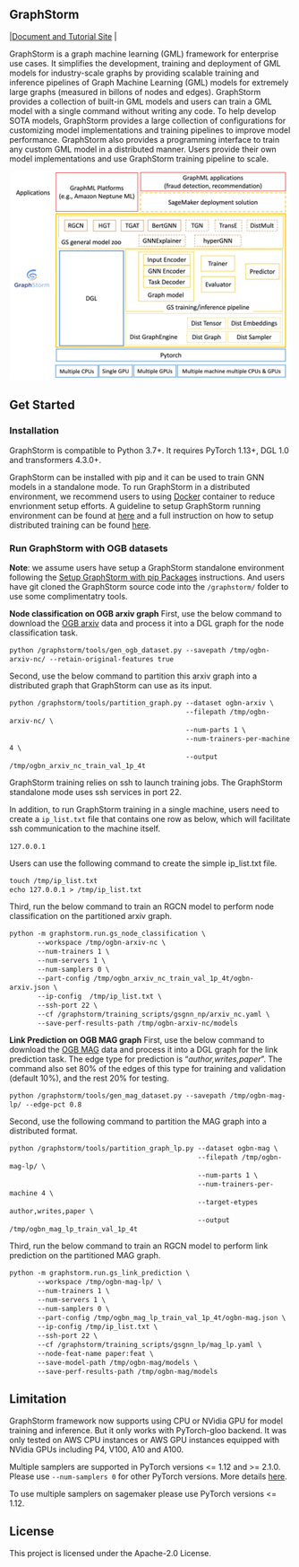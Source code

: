 ## GraphStorm
|[Document and Tutorial Site](https://graphstorm.readthedocs.io/en/latest/) |

GraphStorm is a graph machine learning (GML) framework for enterprise use cases.
It simplifies the development, training and deployment of GML models for industry-scale graphs
by providing scalable training and inference pipelines of Graph Machine Learning (GML) models
for extremely large graphs (measured in billons of nodes and edges).
GraphStorm provides a collection of built-in GML models and users can train a GML model
with a single command without writing any code. To help develop SOTA models,
GraphStorm provides a large collection of configurations for customizing model implementations
and training pipelines to improve model performance. GraphStorm also provides a programming
interface to train any custom GML model in a distributed manner. Users
provide their own model implementations and use GraphStorm training pipeline to scale.

![GraphStorm architecture](https://github.com/awslabs/graphstorm/blob/main/tutorial/graphstorm_arch.jpg?raw=true)

## Get Started
### Installation
GraphStorm is compatible to Python 3.7+. It requires PyTorch 1.13+, DGL 1.0 and transformers 4.3.0+.

GraphStorm can be installed with pip and it can be used to train GNN models in a standalone mode. To run GraphStorm in a distributed environment, we recommend users to using [Docker](https://docs.docker.com/get-started/overview/) container to reduce envrionment setup efforts. A guideline to setup GraphStorm running environment can be found at [here](https://graphstorm.readthedocs.io/en/latest/install/env-setup.html#setup-graphstorm-docker-environment) and a full instruction on how to setup distributed training can be found [here](https://graphstorm.readthedocs.io/en/latest/scale/distributed.html).

### Run GraphStorm with OGB datasets

**Note**: we assume users have setup a GraphStorm standalone environment following the [Setup GraphStorm with pip Packages](https://graphstorm.readthedocs.io/en/latest/install/env-setup.html#setup-graphstorm-with-pip-packages) instructions. And users have git cloned the GraphStorm source code into the `/graphstorm/` folder to use some complimentatry tools.

**Node classification on OGB arxiv graph**
First, use the below command to download the [OGB arxiv](https://ogb.stanford.edu/docs/nodeprop/#ogbn-arxiv) data and process it into a DGL graph for the node classification task.

```
python /graphstorm/tools/gen_ogb_dataset.py --savepath /tmp/ogbn-arxiv-nc/ --retain-original-features true
```

Second, use the below command to partition this arxiv graph into a distributed graph that GraphStorm can use as its input.

```
python /graphstorm/tools/partition_graph.py --dataset ogbn-arxiv \
                                            --filepath /tmp/ogbn-arxiv-nc/ \
                                            --num-parts 1 \
                                            --num-trainers-per-machine 4 \
                                            --output /tmp/ogbn_arxiv_nc_train_val_1p_4t
```

GraphStorm training relies on ssh to launch training jobs. The GraphStorm standalone mode uses ssh services in port 22. 

In addition, to run GraphStorm training in a single machine, users need to create a ``ip_list.txt`` file that contains one row as below, which will facilitate ssh communication to the machine itself.

```127.0.0.1```

Users can use the following command to create the simple ip_list.txt file.

```
touch /tmp/ip_list.txt
echo 127.0.0.1 > /tmp/ip_list.txt
```

Third, run the below command to train an RGCN model to perform node classification on the partitioned arxiv graph.

```
python -m graphstorm.run.gs_node_classification \
       --workspace /tmp/ogbn-arxiv-nc \
       --num-trainers 1 \
       --num-servers 1 \
       --num-samplers 0 \
       --part-config /tmp/ogbn_arxiv_nc_train_val_1p_4t/ogbn-arxiv.json \
       --ip-config  /tmp/ip_list.txt \
       --ssh-port 22 \
       --cf /graphstorm/training_scripts/gsgnn_np/arxiv_nc.yaml \
       --save-perf-results-path /tmp/ogbn-arxiv-nc/models
```

**Link Prediction on OGB MAG graph**
First, use the below command to download the [OGB MAG](https://ogb.stanford.edu/docs/nodeprop/#ogbn-mag) data and process it into a DGL graph for the link prediction task. The edge type for prediction is “*author,writes,paper*”. The command also set 80% of the edges of this type for training and validation (default 10%), and the rest 20% for testing.

```
python /graphstorm/tools/gen_mag_dataset.py --savepath /tmp/ogbn-mag-lp/ --edge-pct 0.8
```

Second, use the following command to partition the MAG graph into a distributed format.

```
python /graphstorm/tools/partition_graph_lp.py --dataset ogbn-mag \
                                               --filepath /tmp/ogbn-mag-lp/ \
                                               --num-parts 1 \
                                               --num-trainers-per-machine 4 \
                                               --target-etypes author,writes,paper \
                                               --output /tmp/ogbn_mag_lp_train_val_1p_4t
```

Third, run the below command to train an RGCN model to perform link prediction on the partitioned MAG graph.

```
python -m graphstorm.run.gs_link_prediction \
       --workspace /tmp/ogbn-mag-lp/ \
       --num-trainers 1 \
       --num-servers 1 \
       --num-samplers 0 \
       --part-config /tmp/ogbn_mag_lp_train_val_1p_4t/ogbn-mag.json \
       --ip-config /tmp/ip_list.txt \
       --ssh-port 22 \
       --cf /graphstorm/training_scripts/gsgnn_lp/mag_lp.yaml \
       --node-feat-name paper:feat \
       --save-model-path /tmp/ogbn-mag/models \
       --save-perf-results-path /tmp/ogbn-mag/models
```

## Limitation
GraphStorm framework now supports using CPU or NVidia GPU for model training and inference. But it only works with PyTorch-gloo backend. It was only tested on AWS CPU instances or AWS GPU instances equipped with NVidia GPUs including P4, V100, A10 and A100.

Multiple samplers are supported in PyTorch versions <= 1.12 and >= 2.1.0. Please use `--num-samplers 0` for other PyTorch versions. More details [here](https://github.com/awslabs/graphstorm/issues/199).

To use multiple samplers on sagemaker please use PyTorch versions <= 1.12.

## License
This project is licensed under the Apache-2.0 License.



